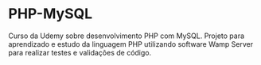 # PHP-MySQL
Curso da Udemy sobre desenvolvimento PHP com MySQL.
Projeto para aprendizado e estudo da linguagem PHP utilizando software Wamp Server para realizar testes e validações de código.
